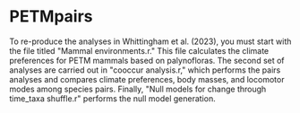# PETMpairs

To re-produce the analyses in Whittingham et al. (2023), you must start with the file titled "Mammal environments.r." This file calculates the climate preferences for PETM mammals based on palynofloras. The second set of analyses are carried out in "cooccur analysis.r," which performs the pairs analyses and compares climate preferences, body masses, and locomotor modes among species pairs. Finally, "Null models for change through time_taxa shuffle.r" performs the null model generation.
